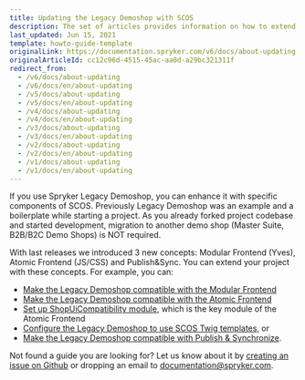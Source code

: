 ```yaml
---
title: Updating the Legacy Demoshop with SCOS
description: The set of articles provides information on how to extend the project with Modular Frontend (Yves), Atomic Frontent (JS/CSS) and Publish&Sync.
last_updated: Jun 15, 2021
template: howto-guide-template
originalLink: https://documentation.spryker.com/v6/docs/about-updating
originalArticleId: cc12c96d-4515-45ac-aa0d-a29bc321311f
redirect_from:
  - /v6/docs/about-updating
  - /v6/docs/en/about-updating
  - /v5/docs/about-updating
  - /v5/docs/en/about-updating
  - /v4/docs/about-updating
  - /v4/docs/en/about-updating
  - /v3/docs/about-updating
  - /v3/docs/en/about-updating
  - /v2/docs/about-updating
  - /v2/docs/en/about-updating
  - /v1/docs/about-updating
  - /v1/docs/en/about-updating
---
```


If you use Spryker Legacy Demoshop, you can enhance it with specific components of SCOS. Previously Legacy Demoshop was an example and a boilerplate while starting a project. As you already forked project codebase and started development, migration to another demo shop (Master Suite, B2B/B2C Demo Shops) is NOT required.

With last releases we introduced 3 new concepts: Modular Frontend (Yves), Atomic Frontend (JS/CSS) and Publish&amp;Sync. You can extend your project with these concepts. For example, you can:

* [Make the Legacy Demoshop compatible with the Modular Frontend](/docs/scos/dev/migration-and-integration/updating-the-legacy-demoshop-with-scos/making-the-legacy-demoshop-compatible-with-the-modular-frontend.html)
* [Make the Legacy Demoshop compatible with the Atomic Frontend](/docs/scos/dev/migration-and-integration/updating-the-legacy-demoshop-with-scos/making-the-legacy-demoshop-compatible-with-the-atomic-frontend.html)
* [Set up ShopUiCompatibility module](/docs/scos/dev/migration-and-integration/updating-the-legacy-demoshop-with-scos/setting-up-shopuicompatibility-module-in-the-legacy-demoshop.html), which is the key module of the Atomic Frontend
* [Configure the Legacy Demoshop to use SCOS Twig templates](/docs/scos/dev/migration-and-integration/updating-the-legacy-demoshop-with-scos/twig-compatibility-legacy-demoshop-vs-scos.html), or
* [Make the Legacy Demoshop compatible with Publish &amp; Synchronize](/docs/scos/dev/migration-and-integration/updating-the-legacy-demoshop-with-scos/making-the-legacy-demoshop-compatible-with-publish-and-synchronize.html).

Not found a guide you are looking for? Let us know about it by [creating an issue on Github](https://github.com/spryker/spryker-docs/issues/new) or dropping an email to [documentation@spryker.com](mailto:documentation@spryker.com).
